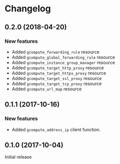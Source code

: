 # Changelog

## 0.2.0 (2018-04-20)

### New features

- Added `gcompute_forwarding_rule` resource
- Added `gcompute_global_forwarding_rule` resource
- Added `gcompute_instance_group_manager` resource
- Added `gcompute_target_http_proxy` resource
- Added `gcompute_target_https_proxy` resource
- Added `gcompute_target_ssl_proxy` resource
- Added `gcompute_target_tcp_proxy` resource
- Added `gcompute_url_map` resource

## 0.1.1 (2017-10-16)

### New features

- Added `gcompute_address_ip` client function.

## 0.1.0 (2017-10-04)

Initial release
